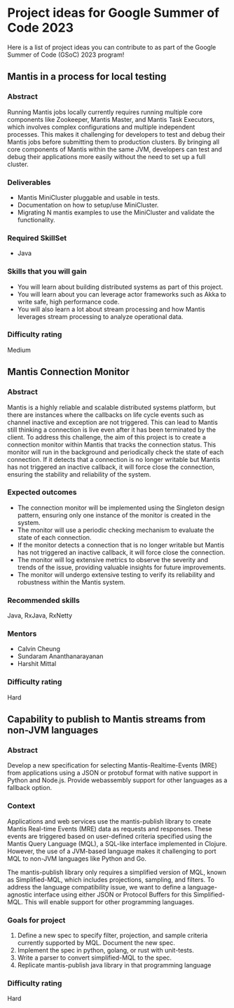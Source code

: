 # Project ideas for Google Summer of Code 2023

Here is a list of project ideas you can contribute to as part of the Google Summer of Code (GSoC) 2023 program!

## Mantis in a process for local testing

### Abstract
Running Mantis jobs locally currently requires running multiple core components like Zookeeper,
Mantis Master, and Mantis Task Executors, which involves complex configurations and multiple
independent processes. This makes it challenging for developers to test and debug their Mantis jobs
before submitting them to production clusters. By bringing all core components of Mantis within the
same JVM, developers can test and debug their applications more easily without the need to set up a
full cluster.

### Deliverables
- Mantis MiniCluster pluggable and usable in tests.
- Documentation on how to setup/use MiniCluster.
- Migrating N mantis examples to use the MiniCluster and validate the functionality.

### Required SkillSet
- Java

### Skills that you will gain
- You will learn about building distributed systems as part of this project.
- You will learn about you can leverage actor frameworks such as Akka to write safe, high performance code.
- You will also learn a lot about stream processing and how Mantis leverages stream processing to analyze operational data.

### Difficulty rating
Medium

## Mantis Connection Monitor

### Abstract
Mantis is a highly reliable and scalable distributed systems platform, but there are instances where
the callbacks on life cycle events such as channel inactive and exception are not triggered.
This can lead to Mantis still thinking a connection is live even after it has been terminated by
the client. To address this challenge, the aim of this project is to create a connection monitor
within Mantis that tracks the connection status. This monitor will run in the background and
periodically check the state of each connection. If it detects that a connection is no longer
writable but Mantis has not triggered an inactive callback, it will force close the connection,
ensuring the stability and reliability of the system.

### Expected outcomes
- The connection monitor will be implemented using the Singleton design pattern, ensuring only one instance of the monitor is created in the system.
- The monitor will use a periodic checking mechanism to evaluate the state of each connection.
- If the monitor detects a connection that is no longer writable but Mantis has not triggered an inactive callback, it will force close the connection.
- The monitor will log extensive metrics to observe the severity and trends of the issue, providing valuable insights for future improvements.
- The monitor will undergo extensive testing to verify its reliability and robustness within the Mantis system.

### Recommended skills
Java, RxJava, RxNetty

### Mentors
- Calvin Cheung
- Sundaram Ananthanarayanan
- Harshit Mittal

### Difficulty rating
Hard

## Capability to publish to Mantis streams from non-JVM languages

### Abstract
Develop a new specification for selecting Mantis-Realtime-Events (MRE) from applications using a JSON or protobuf format with native support in Python and Node.js. Provide webassembly support for other languages as a fallback option.

### Context
Applications and web services use the mantis-publish library to create Mantis Real-time Events (MRE) data as requests and responses. These events are triggered based on user-defined criteria specified using the Mantis Query Language (MQL), a SQL-like interface implemented in Clojure. However, the use of a JVM-based language makes it challenging to port MQL to non-JVM languages like Python and Go.

The mantis-publish library only requires a simplified version of MQL, known as Simplified-MQL, which includes projections, sampling, and filters. To address the language compatibility issue, we want to define a language-agnostic interface using either JSON or Protocol Buffers for this Simplified-MQL. This will enable support for other programming languages.


### Goals for project
1. Define a new spec to specify filter, projection, and sample criteria currently supported by MQL. Document the new spec.
2. Implement the spec in python, golang, or rust with unit-tests.
3. Write a parser to convert simplified-MQL to the spec.
4. Replicate mantis-publish java library in that programming language

### Difficulty rating
Hard
